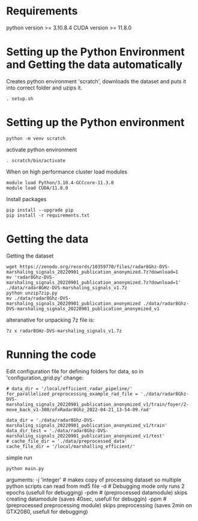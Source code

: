 
# Requirements
python version >= 3.10.8.4
CUDA version >= 11.8.0 

# Setting up the Python Environment and Getting the data automatically

Creates python environment 'scratch', downloads the dataset and puts it into correct folder and uzips it.
~~~
. setup.sh
~~~

# Setting up the Python environment


~~~
python -m venv scratch
~~~

activate python environment
~~~
. scratch/bin/activate
~~~

When on high performance cluster load modules
~~~
module load Python/3.10.4-GCCcore-11.3.0
module load CUDA/11.8.0
~~~

Install packages
~~~
pip install --upgrade pip
pip install -r requirements.txt
~~~

# Getting the data

Getting the dataset
~~~
wget https://zenodo.org/records/10359770/files/radar8Ghz-DVS-marshaling_signals_20220901_publication_anonymized.7z?download=1
mv 'radar8Ghz-DVS-marshaling_signals_20220901_publication_anonymized.7z?download=1' ./data/radar8GHz-DVS-marshaling_signals_v1.7z
python unzip7zip.py
mv ./data/radar8Ghz-DVS-marshaling_signals_20220901_publication_anonymized ./data/radar8Ghz-DVS-marshaling_signals_20220901_publication_anonymized_v1
~~~


alteranative for unpacking 7z file is:
~~~
7z x radar8GHz-DVS-marshaling_signals_v1.7z
~~~

# Running the code

Edit configuration file for defining folders for data, so in 'configuration_grid.py' change:
~~~
# data_dir = '/local/efficient_radar_pipeline/'
for_parallelized_preprocessing_example_rad_file = './data/radar8Ghz-DVS-marshaling_signals_20220901_publication_anonymized_v1/train/foyer/2-move_back_v1-300/ofxRadar8Ghz_2022-04-21_13-54-09.rad'

data_dir = './data/radar8Ghz-DVS-marshaling_signals_20220901_publication_anonymized_v1/train'
data_dir_test = './data/radar8Ghz-DVS-marshaling_signals_20220901_publication_anonymized_v1/test'
# cache_file_dir = './data/preprocessed_data'
cache_file_dir = '/local/marshalling_efficient/'
~~~



simple run
~~~
python main.py
~~~

arguments:
-j 'integer' # makes copy of processing dataset so multiple python scripts can read from md5 file
-d # Debugging mode only runs 2 epochs (usefull for debugging)
-pdm # (preprocessed datamodule) skips creating datamodule (saves 40sec, usefull for debuggin)
-ppm # (preprocessed preprocessing module) skips preprocessing (saves 2min on GTX2080, usefull for debugging)
